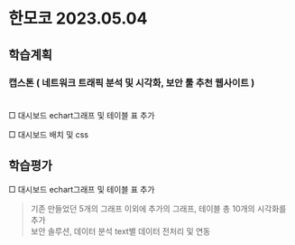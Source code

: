 
# 한모코 2023.05.04


학습계획
---
### 캡스톤 ( 네트워크 트래픽 분석 및 시각화, 보안 툴 추천 웹사이트 ) <br><br>

□ 대시보드 echart그래프 및 테이블 표 추가

□ 대시보드 배치 및 css



학습평가
---
□ 대시보드 echart그래프 및 테이블 표 추가

> 기존 만들었던 5개의 그래프 이외에 추가의 그래프, 테이블 총 10개의 시각화를 추가 <br>
> 보안 솔루션, 데이터 분석 text별 데이터 전처리 및 연동

